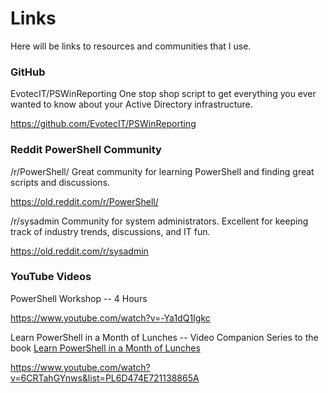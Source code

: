 # Links

Here will be links to resources and communities that I use.

### GitHub ###

EvotecIT/PSWinReporting
One stop shop script to get everything you ever wanted to know about your Active Directory infrastructure.

https://github.com/EvotecIT/PSWinReporting

### Reddit PowerShell Community ###

/r/PowerShell/
Great community for learning PowerShell and finding great scripts and discussions.

https://old.reddit.com/r/PowerShell/

/r/sysadmin
Community for system administrators. Excellent for keeping track of industry trends, discussions, and IT fun.

https://old.reddit.com/r/sysadmin

### YouTube Videos ###

PowerShell Workshop -- 4 Hours

https://www.youtube.com/watch?v=-Ya1dQ1Igkc

Learn PowerShell in a Month of Lunches -- Video Companion Series to the book [Learn PowerShell in a Month of Lunches](https://www.amazon.com/Learn-Windows-PowerShell-Month-Lunches/dp/1617294160/ref=sr_1_3?crid=1ZDDXVJPO0OAM&keywords=learn+powershell+in+a+month+of+lunches+3rd+edition&qid=1559092215&s=gateway&sprefix=learn+po%2Caps%2C187&sr=8-3)

https://www.youtube.com/watch?v=6CRTahGYnws&list=PL6D474E721138865A